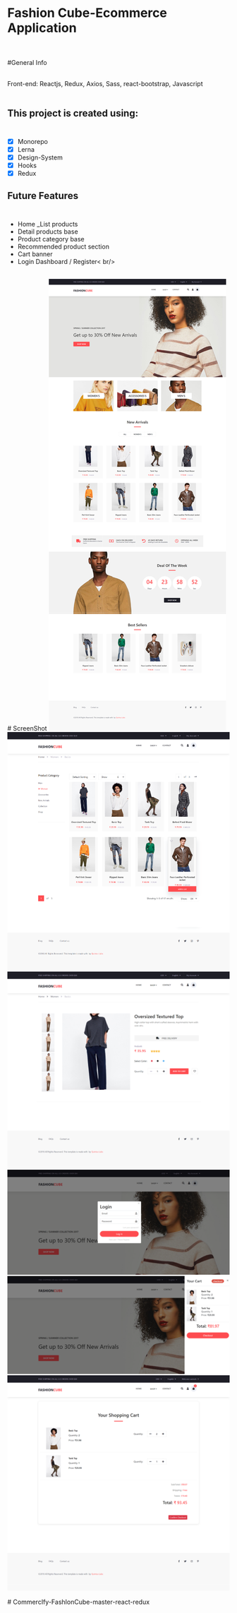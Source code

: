 # Fashion Cube-Ecommerce Application <br/><br/>

#General Info <br/><br/>

Front-end: Reactjs, Redux, Axios, Sass, react-bootstrap, Javascript<br/><br/>

<!-- [Live-Demo](https://quintuslabs.github.io/fashion-cube) <br/><br/>  -->

## This project is created using: <br/><br/>

- [x] Monorepo<br/>
- [x] Lerna<br/>
- [x] Design-System<br/>
- [x] Hooks<br/>
- [x] Redux<br/>
## Future Features <br/><br/>

- Home _List products <br/>
- Detail products base<br/>
- Product category base<br/>
- Recommended product section<br/>
- Cart banner <br/>
- Login Dashboard / Register< br/>
<br/>
# ScreenShot

<img src="screen/screen1.png">
<img src="screen/screen2.png">
<img src="screen/screen3.png">
<img src="screen/screen4.png">
<img src="screen/screen5.png">
<img src="screen/screen6.png">

#   C o m m e r c I f y - F a s h I o n C u b e - m a s t e r - r e a c t - r e d u x 
 
 
